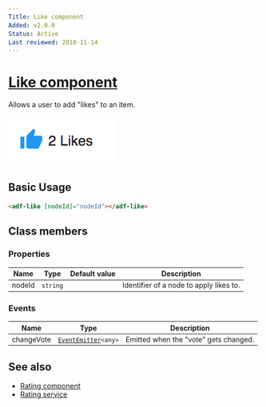 ```yaml
---
Title: Like component
Added: v2.0.0
Status: Active
Last reviewed: 2018-11-14
---
```


# [Like component](../../../lib/content-services/src/lib/social/like.component.ts "Defined in like.component.ts")

Allows a user to add "likes" to an item.

![Custom columns](../../docassets/images/social1.png)

## Basic Usage

```html
<adf-like [nodeId]="nodeId"></adf-like>
```

## Class members

### Properties

| Name | Type | Default value | Description |
| ---- | ---- | ------------- | ----------- |
| nodeId | `string` |  | Identifier of a node to apply likes to. |

### Events

| Name | Type | Description |
| ---- | ---- | ----------- |
| changeVote | [`EventEmitter`](https://angular.io/api/core/EventEmitter)`<any>` | Emitted when the "vote" gets changed. |

## See also

-   [Rating component](rating.component.md)
-   [Rating service](../services/rating.service.md)
